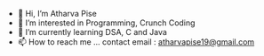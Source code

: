 - 👋 Hi, I’m Atharva Pise
- 👀 I’m interested in Programming, Crunch Coding
- 🌱 I’m currently learning DSA,  C and Java
- 📫 How to reach me ... contact email : atharvapise19@gmail.com

<!---
itsEobard2025/itsEobard2025 is a ✨ special ✨ repository because its `README.md` (this file) appears on your GitHub profile.
You can click the Preview link to take a look at your changes.
--->
